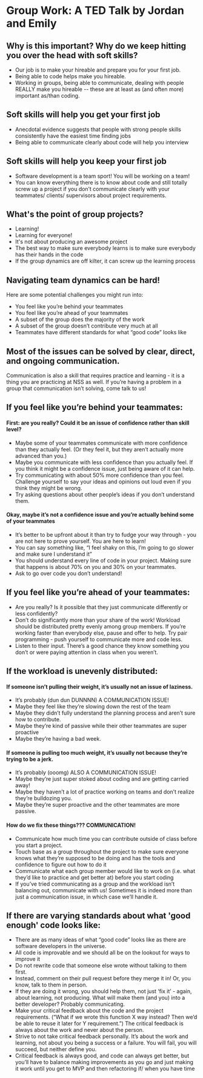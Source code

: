# Group Work: A TED Talk by Jordan and Emily

## Why is this important? Why do we keep hitting you over the head with soft skills?
- Our job is to make your hireable and prepare you for your first job. 
- Being able to code helps make you hireable.
- Working in groups, being able to communicate, dealing with people REALLY make you hireable -- these are at least as (and often more) important as/than coding. 

## Soft skills will help you get your first job
- Anecdotal evidence suggests that people with strong people skills consistently have the easiest time finding jobs
- Being able to communicate clearly about code will help you interview

## Soft skills will help you keep your first job
- Software development is a team sport! You will be working on a team!
- You can know everything there is to know about code and still totally screw up a project if you don’t communicate clearly with your teammates/ clients/ supervisors about project requirements.


## What's the point of group projects?
- Learning!
- Learning for everyone! 
- It's not about producing an awesome project
- The best way to make sure everybody learns is to make sure everybody has their hands in the code
- If the group dynamics are off kilter, it can screw up the learning process 


## Navigating team dynamics can be hard! 
Here are some potential challenges you might run into:
- You feel like you’re behind your teammates
- You feel like you’re ahead of your teammates
- A subset of the group does the majority of the work
- A subset of the group doesn’t contribute very much at all
- Teammates have different standards for what “good code” looks like


## Most of the issues can be solved by clear, direct, and ongoing communication.
Communication is also a skill that requires practice and learning - it is a thing you are practicing at NSS as well. If you’re having a problem in a group that communication isn’t solving, come talk to us!


## If you feel like you’re behind your teammates:

#### First: are you really? Could it be an issue of confidence rather than skill level? 
- Maybe some of your teammates communicate with more confidence than they actually feel. (Or they feel it, but they aren’t actually more advanced than you.)
- Maybe you communicate with less confidence than you actually feel. 
If you think it might be a confidence issue, just being aware of it can help. 
- Try communicating with about 50% more confidence than you feel. 
Challenge yourself to say your ideas and opinions out loud even if you think they might be wrong. 
- Try asking questions about other people’s ideas if you don’t understand them.

#### Okay, maybe it’s not a confidence issue and you’re actually behind some of your teammates
- It’s better to be upfront about it than try to fudge your way through - you are not here to prove yourself. You are here to learn!
- You can say something like, “I feel shaky on this, I’m going to go slower and make sure I understand it”
- You should understand every line of code in your project. Making sure that happens is about 70% on you and 30% on your teammates.
- Ask to go over code you don’t understand!


## If you feel like you’re ahead of your teammates:
- Are you really? Is it possible that they just communicate differently or less confidently? 
- Don’t do significantly more than your share of the work! Workload should be distributed pretty evenly among group members. If you’re working faster than everybody else, pause and offer to help. Try pair programming - push yourself to communicate more and code less.
- Listen to their input. There’s a good chance they know something you don’t or were paying attention in class when you weren’t.


## If the workload is unevenly distributed:

#### If someone isn’t pulling their weight, it’s usually not an issue of laziness.
- It’s probably (dun dun DUNNNN) A COMMUNICATION ISSUE!
- Maybe they feel like they’re slowing down the rest of the team
- Maybe they didn’t fully understand the planning process and aren’t sure how to contribute.
- Maybe they’re kind of passive while their other teammates are super proactive
- Maybe they’re having a bad week.

#### If someone is pulling too much weight, it’s usually not because they’re trying to be a jerk.
- It’s probably (ooomg) ALSO A COMMUNICATION ISSUE!
- Maybe they’re just super stoked about coding and are getting carried away!
- Maybe they haven’t a lot of practice working on teams and don’t realize they’re bulldozing you.
- Maybe they’re super proactive and the other teammates are more passive.

#### How do we fix these things??? COMMUNICATION!
- Communicate how much time you can contribute outside of class before you start a project.
- Touch base as a group throughout the project to make sure everyone knows what they’re supposed to be doing and has the tools and confidence to figure out how to do it
- Communicate what each group member would like to work on (i.e. what they’d like to practice and get better at) before you start coding
- If you’ve tried communicating as a group and the workload isn’t balancing out, communicate with us! Sometimes it is indeed more than just a communication issue, in which case we’ll handle it.


## If there are varying standards about what 'good enough' code looks like:
- There are as many ideas of what “good code” looks like as there are software developers in the universe.
- All code is improvable and we should all be on the lookout for ways to improve it 
- Do not rewrite code that someone else wrote without talking to them first.
- Instead, comment on their pull request before they merge it in! Or, you know, talk to them in person. 
- If they are doing it wrong, you should help them, not just ‘fix it’ - again, about learning, not producing. What will make them (and you) into a better developer? Probably communicating.
- Make your critical feedback about the code and the project requirements. (“What if we wrote this function X way instead? Then we’d be able to reuse it later for Y requirement.”) The critical feedback is always about the work and never about the person.
- Strive to not take critical feedback personally. It’s about the work and learning, not about you being a success or a failure. You will fail, you will succeed, but neither define you.
- Critical feedback is always good, and code can always get better, but you’ll have to balance making improvements as you go and just making it work until you get to MVP and then refactoring if/ when you have time

